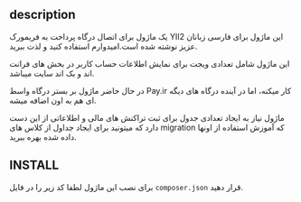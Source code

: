 ## description
یک ماژول برای اتصال درگاه پرداخت به فریمورک YII2
این ماژول برای فارسی زبانان عزیز نوشته شده است.امیدوارم استفاده کنید و لذت ببرید.

این ماژول شامل تعدادی ویجت برای نمایش اطلاعات حساب کاربر در بخش های فرانت اند و بک اند سایت میباشد.

در حال حاضر ماژول بر بستر درگاه واسط Pay.ir کار میکنه، اما در آینده درگاه های دیگه ای هم به اون اضافه میشه.

ماژول نیاز به ایجاد تعدادی جدول برای ثبت تراکنش های مالی و اطلاعاتی از این دست دارد که میتونید برای ایجاد جداول از کلاس های migration  که آموزش استفاده از اونها داده شده بهره ببرید.

## INSTALL
برای نصب این ماژول لطفا کد زیر را در فایل 
``composer.json``
قرار دهید.